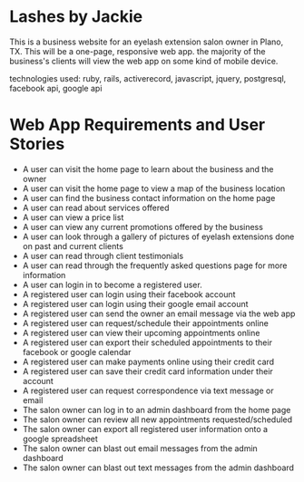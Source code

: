 Lashes by Jackie
================

This is a business website for an eyelash extension salon owner in Plano, TX. This will be a one-page, responsive web app. the majority of the business's clients will view the web app on some kind of mobile device.

technologies used: ruby, rails, activerecord, javascript, jquery, postgresql, facebook api, google api


Web App Requirements and User Stories
=====================================

+ A user can visit the home page to learn about the business and the owner
+ A user can visit the home page to view a map of the business location
+ A user can find the business contact information on the home page
+ A user can read about services offered
+ A user can view a price list
+ A user can view any current promotions offered by the business
+ A user can look through a gallery of pictures of eyelash extensions done on past and current clients
+ A user can read through client testimonials
+ A user can read through the frequently asked questions page for more information
+ A user can login in to become a registered user.
+ A registered user can login using their facebook account
+ A registered user can login using their google email account
+ A registered user can send the owner an email message via the web app
+ A registered user can request/schedule their appointments online
+ A registered user can view their upcoming appointments online
+ A registered user can export their scheduled appointments to their facebook or google calendar
+ A registered user can make payments online using their credit card
+ A registered user can save their credit card information under their account
+ A registered user can request correspondence via text message or email
+ The salon owner can log in to an admin dashboard from the home page
+ The salon owner can review all new appointments requested/scheduled
+ The salon owner can export all registered user information onto a google spreadsheet
+ The salon owner can blast out email messages from the admin dashboard
+ The salon owner can blast out text messages from the admin dashboard
